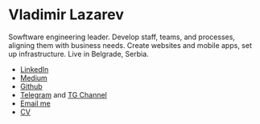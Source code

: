 # Vladimir Lazarev

Sowftware engineering leader. Develop staff, teams, and processes, aligning them with business needs. Create websites and mobile apps, set up infrastructure. Live in Belgrade, Serbia.

-   [LinkedIn](https://www.linkedin.com/in/vladimir-lazarev/)
-   [Medium](https://medium.com/@laidrivm)
-   [Github](https://github.com/laidrivm)
-   [Telegram](https://t.me/laidrivm) and [TG Channel](https://t.me/laidrivm_pub)
-   [Email me](mailto:laidrivm@gmail.com)
-   [CV](/cv-vladimir-lazarev-engineering-director.pdf)

